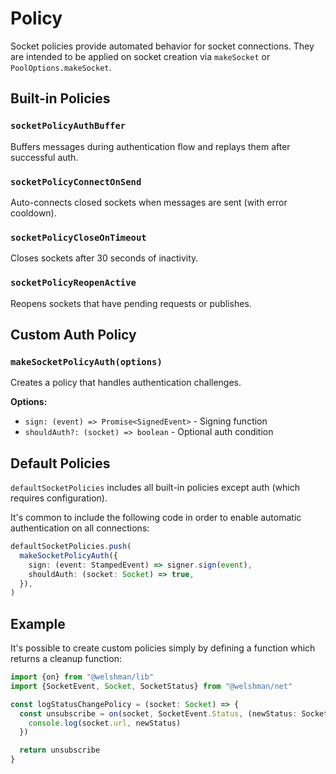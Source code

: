 # Policy

Socket policies provide automated behavior for socket connections. They are intended to be applied on socket creation via `makeSocket` or `PoolOptions.makeSocket`.

## Built-in Policies

### `socketPolicyAuthBuffer`

Buffers messages during authentication flow and replays them after successful auth.

### `socketPolicyConnectOnSend`

Auto-connects closed sockets when messages are sent (with error cooldown).

### `socketPolicyCloseOnTimeout`

Closes sockets after 30 seconds of inactivity.

### `socketPolicyReopenActive`

Reopens sockets that have pending requests or publishes.

## Custom Auth Policy

### `makeSocketPolicyAuth(options)`

Creates a policy that handles authentication challenges.

**Options:**
- `sign: (event) => Promise<SignedEvent>` - Signing function
- `shouldAuth?: (socket) => boolean` - Optional auth condition

## Default Policies

`defaultSocketPolicies` includes all built-in policies except auth (which requires configuration).

It's common to include the following code in order to enable automatic authentication on all connections:

```typescript
defaultSocketPolicies.push(
  makeSocketPolicyAuth({
    sign: (event: StampedEvent) => signer.sign(event),
    shouldAuth: (socket: Socket) => true,
  }),
)
```

## Example

It's possible to create custom policies simply by defining a function which returns a cleanup function:

```typescript
import {on} from "@welshman/lib"
import {SocketEvent, Socket, SocketStatus} from "@welshman/net"

const logStatusChangePolicy = (socket: Socket) => {
  const unsubscribe = on(socket, SocketEvent.Status, (newStatus: SocketStatus) => {
    console.log(socket.url, newStatus)
  })

  return unsubscribe
}
```
